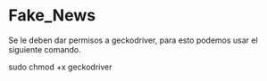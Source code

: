 # Fake_News

Se le deben dar permisos a geckodriver, para esto podemos usar el siguiente comando. 

sudo chmod +x geckodriver
